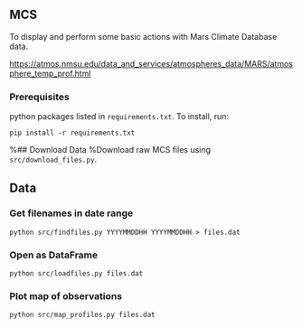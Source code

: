 ## MCS
To display and perform some basic actions with Mars Climate Database data.

https://atmos.nmsu.edu/data_and_services/atmospheres_data/MARS/atmosphere_temp_prof.html

### Prerequisites

python packages listed in `requirements.txt`. To install, run:

`pip install -r requirements.txt`

%## Download Data
%Download raw MCS files using `src/download_files.py`.

## Data
### Get filenames in date range

`python src/findfiles.py YYYYMMDDHH YYYYMMDDHH > files.dat`

### Open as DataFrame
`python src/loadfiles.py files.dat`

### Plot map of observations
`python src/map_profiles.py files.dat`
